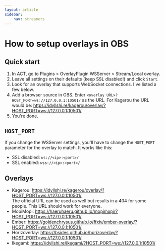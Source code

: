 ```yaml
---
layout: article
sidebar:
    nav: streamers
---
```


# How to setup overlays in OBS

## Quick start

1. In ACT, go to Plugins > OverlayPlugin WSServer > Stream/Local overlay.
2. Leave all settings on their defaults (keep SSL disabled!) and click `Start`.
3. Look for an overlay that supports WebSocket connections. I've listed a few below.
4. Add a browser source in OBS. Enter `<overlay URL>?HOST_PORT=ws://127.0.0.1:10501/` as the URL. For Kagerou the URL would be: https://idyllshi.re/kagerou/overlay/?HOST_PORT=ws://127.0.0.1:10501/
5. You're done.

## `HOST_PORT`

If you change the WSServer settings, you'll have to change the `HOST_PORT` parameter for the overlay to match. It works like this:
* SSL disabled: `ws://<ip>:<port>/`
* SSL enabled: `wss://<ip>:<port>/`

## Overlays

* Kagerou: https://idyllshi.re/kagerou/overlay/?HOST_PORT=ws://127.0.0.1:10501/<br>
  The official URL can be used as well but results in a 404 for some people. This URL should work for everyone.
* MopiMopi: https://haeruhaeru.github.io/mopimopi/?HOST_PORT=ws://127.0.0.1:10501/
* Ember: https://goldenchrysus.github.io/ffxiv/ember-overlay/?HOST_PORT=ws://127.0.0.1:10501/
* Horizoverlay: https://bsides.github.io/horizoverlay/?HOST_PORT=ws://127.0.0.1:10501/
* Ikegami: https://idyllshi.re/ikegami/?HOST_PORT=ws://127.0.0.1:10501/
